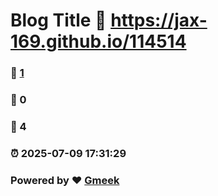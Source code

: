 # Blog Title :link: https://jax-169.github.io/114514 
### :page_facing_up: [1](https://jax-169.github.io/114514/tag.html) 
### :speech_balloon: 0 
### :hibiscus: 4 
### :alarm_clock: 2025-07-09 17:31:29 
### Powered by :heart: [Gmeek](https://github.com/Meekdai/Gmeek)
